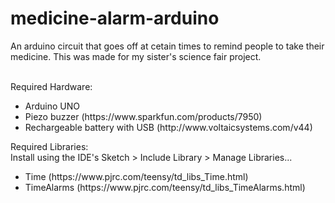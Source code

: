 # medicine-alarm-arduino
An arduino circuit that goes off at cetain times to remind people to 
take their medicine. This was made for my sister's science fair 
project.<br/><br/>

Required Hardware:<br/>
<ul>
	<li>Arduino UNO</li>
	<li>Piezo buzzer (https://www.sparkfun.com/products/7950)</li>
	<li>
		Rechargeable battery with USB (http://www.voltaicsystems.com/v44)
	</li>
</ul>

Required Libraries:<br/>
Install using the IDE's Sketch > Include Library > Manage Libraries...
<ul>
	<li>Time (https://www.pjrc.com/teensy/td_libs_Time.html)</li>
	<li>TimeAlarms 
			(https://www.pjrc.com/teensy/td_libs_TimeAlarms.html)</li>
</ul>
